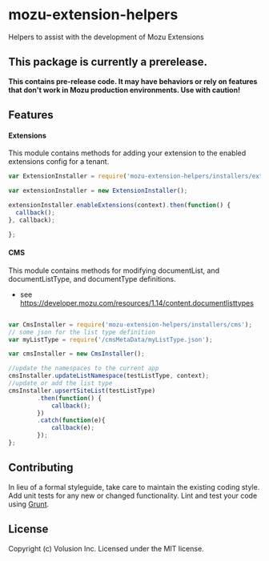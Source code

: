 # mozu-extension-helpers

Helpers to assist with the development of Mozu Extensions

## This package is currently a prerelease.
**This contains pre-release code. It may have behaviors or rely on features that don't work in Mozu production environments. Use with caution!**

## Features

#### Extensions
This module contains methods for adding your extension to the enabled extensions config for a tenant.

```js
var ExtensionInstaller = require('mozu-extension-helpers/installers/extensions')();

var extensionInstaller = new ExtensionInstaller();

extensionInstaller.enableExtensions(context).then(function() {
  callback();
}, callback);

};
```

#### CMS
This module contains methods for modifying documentList, and documentListType, and documentType definitions.
  - see https://developer.mozu.com/resources/1.14/content.documentlisttypes

```js

var CmsInstaller = require('mozu-extension-helpers/installers/cms');
// some json for the list type definition
var myListType = require('/cmsMetaData/myListType.json');

var cmsInstaller = new CmsInstaller();

//update the namespaces to the current app 
cmsInstaller.updateListNamespace(testListType, context);
//update or add the list type
cmsInstaller.upsertSiteList(testListType)
        .then(function() {
            callback();
        })
        .catch(function(e){
            callback(e);
        });
};
```

## Contributing
In lieu of a formal styleguide, take care to maintain the existing coding style. Add unit tests for any new or changed functionality. Lint and test your code using [Grunt](http://gruntjs.com/).

## License
Copyright (c) Volusion Inc. Licensed under the MIT license.
